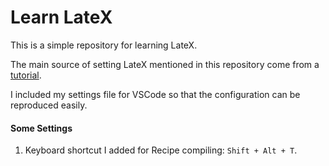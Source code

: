 # Learn LateX

This is a simple repository for learning LateX.

The main source of setting LateX mentioned in this repository come from a [tutorial](https://zhuanlan.zhihu.com/p/166523064).

I included my settings file for VSCode so that the configuration can be reproduced easily.


#### Some Settings
1. Keyboard shortcut I added for Recipe compiling: `Shift + Alt + T`.